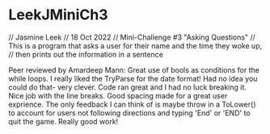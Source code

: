 # LeekJMiniCh3
// Jasmine Leek
// 18 Oct 2022
// Mini-Challenge #3 "Asking Questions"
// This is a program that asks a user for their name and the time they woke up, 
// then prints out the information in a sentence

Peer reviewed by Amardeep Mann: Great use of bools as conditions for the while loops. I really liked the TryParse for the date format! Had no idea you could do that- very clever. Code ran great and I had no luck breaking it. Nice job with the line breaks. Good spacing made for a great user exprience. The only feedback I can think of is maybe throw in a ToLower() to account for users not following directions and typing 'End' or 'END' to quit the game. Really good work!
